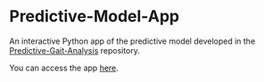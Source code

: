 # Predictive-Model-App

An interactive Python app of the predictive model developed in the [Predictive-Gait-Analysis](https://fictional-space-succotash-qrqj4r4xj5qc456g-8501.app.github.dev/) repository.

You can access the app [here](https://fictional-space-succotash-qrqj4r4xj5qc456g-8501.app.github.dev/).
